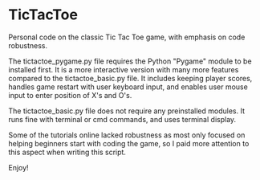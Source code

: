 # TicTacToe
Personal code on the classic Tic Tac Toe game, with emphasis on code robustness.

The tictactoe_pygame.py file requires the Python "Pygame" module to be installed first. It is a more interactive version with many more features compared to the tictactoe_basic.py file. It includes keeping player scores, handles game restart with user keyboard input, and enables user mouse input to enter position of X's and O's.

The tictactoe_basic.py file does not require any preinstalled modules. It runs fine with terminal or cmd commands, and uses terminal display.

Some of the tutorials online lacked robustness as most only focused on helping beginners start with coding the game, so I paid more attention to this aspect when writing this script.

Enjoy!

